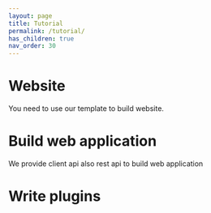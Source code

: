 ```yaml
---
layout: page
title: Tutorial
permalink: /tutorial/
has_children: true
nav_order: 30
---
```


# Website
You need to use our template to build website.

# Build web application
We provide client api also rest api to build web application


# Write plugins
